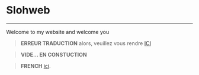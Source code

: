 # Slohweb
---
Welcome to my website and welcome you
> **ERREUR TRADUCTION** alors, veuillez vous rendre    [ICI](https://crowdin.com/project/slohweb)

> **VIDE... EN CONSTUCTION**

> **FRENCH** [ici](translate/en/index.md). 
